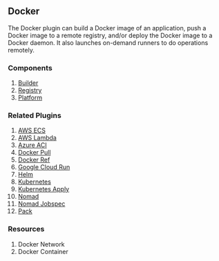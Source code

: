 ## Docker

The Docker plugin can build a Docker image of an application, push a Docker
image to a remote registry, and/or deploy the Docker image to a Docker daemon.
It also launches on-demand runners to do operations remotely.

### Components

1. [Builder](/waypoint/integrations/hashicorp/docker/latest/components/builder)
2. [Registry](/waypoint/integrations/hashicorp/docker/latest/components/registry)
3. [Platform](/waypoint/integrations/hashicorp/docker/latest/components/platform)

### Related Plugins

1. [AWS ECS](/waypoint/integrations/hashicorp/aws-ecs)
2. [AWS Lambda](/waypoint/integrations/hashicorp/aws-lambda)
3. [Azure ACI](/waypoint/integrations/hashicorp/azure)
4. [Docker Pull](/waypoint/integrations/hashicorp/docker-pull)
5. [Docker Ref](/waypoint/integrations/hashicorp/docker-ref)
6. [Google Cloud Run](/waypoint/integrations/hashicorp/google-cloud-run)
7. [Helm](/waypoint/integrations/hashicorp/helm)
8. [Kubernetes](/waypoint/integrations/hashicorp/kubernetes)
9. [Kubernetes Apply](/waypoint/integrations/hashicorp/kubernetes-apply)
10. [Nomad](/waypoint/integrations/hashicorp/nomad)
11. [Nomad Jobspec](/waypoint/integrations/hashicorp/nomad-jobspec)
12. [Pack](/waypoint/integrations/hashicorp/pack)

### Resources

1. Docker Network
2. Docker Container
